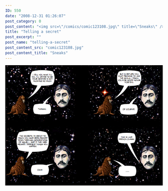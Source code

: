 ```yaml
---
ID: 550
date: "2008-12-31 01:26:07"
post_category: 0
post_content: "<img src=\"/comics/comic123108.jpg\" title=\"Sneaks\" />"
title: "Telling a secret"
post_excerpt: ""
post_name: "telling-a-secret"
post_content_src: "comic123108.jpg"
post_content_title: "Sneaks"
---
```



[![Sneaks](/comics-hi-res/comic123108.jpg)](/comics-hi-res/comic123108.jpg)
